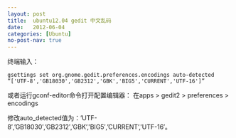 ```yaml
---
layout: post
title:  ubuntu12.04 gedit 中文乱码
date:   2012-06-04
categories: [Ubuntu]
no-post-nav: true
---
```


终端输入：

```
gsettings set org.gnome.gedit.preferences.encodings auto-detected “['UTF-8','GB18030','GB2312','GBK','BIG5','CURRENT','UTF-16']”
```

或者运行gconf-editor命令打开配置编辑器：
在apps > gedit2 > preferences > encodings

修改auto_detected值为：’UTF-8′,’GB18030′,’GB2312′,’GBK’,'BIG5′,’CURRENT’,'UTF-16′。
